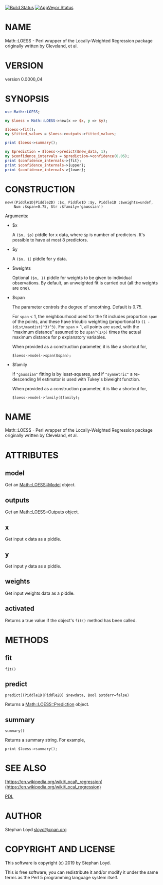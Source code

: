 [![Build Status](https://travis-ci.org/stphnlyd/perl5-Math-LOESS.svg?branch=master)](https://travis-ci.org/stphnlyd/perl5-Math-LOESS)
[![AppVeyor Status](https://ci.appveyor.com/api/projects/status/github/stphnlyd/perl5-Math-LOESS?branch=master&svg=true)](https://ci.appveyor.com/project/stphnlyd/perl5-Math-LOESS)

# NAME

Math::LOESS - Perl wrapper of the Locally-Weighted Regression package originally written by Cleveland, et al.

# VERSION

version 0.0000\_04

# SYNOPSIS

```perl
use Math::LOESS;

my $loess = Math::LOESS->new(x => $x, y => $y);

$loess->fit();
my $fitted_values = $loess->outputs->fitted_values;

print $loess->summary();

my $prediction = $loess->predict($new_data, 1);
my $confidence_intervals = $prediction->confidence(0.05);
print $confidence_internals->{fit};
print $confidence_internals->{upper};
print $confidence_internals->{lower};
```

# CONSTRUCTION

```
new((Piddle1D|Piddle2D) :$x, Piddle1D :$y, Piddle1D :$weights=undef,
    Num :$span=0.75, Str :$family='gaussian')
```

Arguments:

- $x

    A `($n, $p)` piddle for x data, where `$p` is number of predictors.
    It's possible to have at most 8 predictors.

- $y

    A `($n, 1)` piddle for y data. 

- $weights

    Optional `($n, 1)` piddle for weights to be given to individual
    observations.
    By default, an unweighted fit is carried out (all the weights are one).

- $span

    The parameter controls the degree of smoothing. Default is 0.75.

    For `span` < 1, the neighbourhood used for the fit includes proportion
    `span` of the points, and these have tricubic weighting (proportional to
    `(1 - (dist/maxdist)^3)^3)`. For `span` > 1, all points are used, with
    the "maximum distance" assumed to be `span^(1/p)` times the actual
    maximum distance for p explanatory variables.

    When provided as a construction parameter, it is like a shortcut for,

    ```
    $loess->model->span($span);
    ```

- $family

    If `"gaussian"` fitting is by least-squares, and if `"symmetric"` a
    re-descending M estimator is used with Tukey's biweight function.

    When provided as a construction parameter, it is like a shortcut for,

    ```
    $loess->model->family($family);
    ```

# NAME

Math::LOESS - Perl wrapper of the Locally-Weighted Regression package originally written by Cleveland, et al.

# ATTRIBUTES

## model

Get an [Math::LOESS::Model](https://metacpan.org/pod/Math::LOESS::Model) object.

## outputs

Get an [Math::LOESS::Outputs](https://metacpan.org/pod/Math::LOESS::Outputs) object.

## x

Get input x data as a piddle.

## y

Get input y data as a piddle.

## weights

Get input weights data as a piddle.

## activated

Returns a true value if the object's `fit()` method has been called.

# METHODS

## fit

```
fit()
```

## predict

```
predict((Piddle1D|Piddle2D) $newdata, Bool $stderr=false)
```

Returns a [Math::LOESS::Prediction](https://metacpan.org/pod/Math::LOESS::Prediction) object.

## summary

```
summary()
```

Returns a summary string. For example, 

```
print $loess->summary();
```

# SEE ALSO

[https://en.wikipedia.org/wiki/Local\_regression](https://en.wikipedia.org/wiki/Local_regression)

[PDL](https://metacpan.org/pod/PDL)

# AUTHOR

Stephan Loyd <sloyd@cpan.org>

# COPYRIGHT AND LICENSE

This software is copyright (c) 2019 by Stephan Loyd.

This is free software; you can redistribute it and/or modify it under
the same terms as the Perl 5 programming language system itself.
